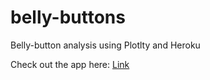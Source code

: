 # belly-buttons
Belly-button analysis using Plotlty and Heroku

Check out the app here: 
[Link](https://belly-button2020.herokuapp.com/)
